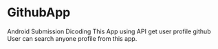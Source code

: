 # GithubApp
 Android Submission Dicoding
 This App using API get user profile github
 User can search anyone profile from this app.
